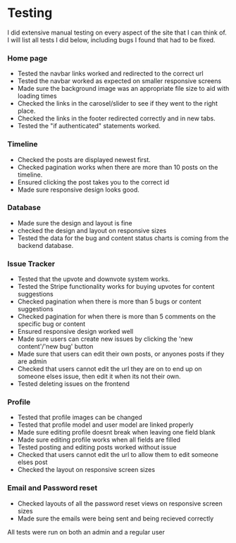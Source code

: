 # Testing

I did extensive manual testing on every aspect of the site that I can think of. I will list all tests I did below, including bugs I found that had to be fixed.

### Home page 

* Tested the navbar links worked and redirected to the correct url
* Tested the navbar worked as expected on smaller responsive screens
* Made sure the background image was an appropriate file size to aid with loading times
* Checked the links in the carosel/slider to see if they went to the right place.
* Checked the links in the footer redirected correctly and in new tabs.
* Tested the "if authenticated" statements worked.

### Timeline

* Checked the posts are displayed newest first.
* Checked pagination works when there are more than 10 posts on the timeline.
* Ensured clicking the post takes you to the correct id 
* Made sure responsive design looks good. 

### Database 

* Made sure the design and layout is fine
* checked the design and layout on responsive sizes
* Tested the data for the bug and content status charts is coming from the backend database.

### Issue Tracker

* Tested that the upvote and downvote system works.
* Tested the Stripe functionality works for buying upvotes for content suggestions
* Checked pagination when there is more than 5 bugs or content suggestions
* Checked pagination for when there is more than 5 comments on the specific bug or content
* Ensured responsive design worked well
* Made sure users can create new issues by clicking the 'new content'/'new bug' button
* Made sure that users can edit their own posts, or anyones posts if they are admin
* Checked that users cannot edit the url they are on to end up on someone elses issue, then edit it when its not their own.
* Tested deleting issues on the frontend

### Profile 

* Tested that profile images can be changed
* Tested that profile model and user model are linked properly
* Made sure editing profile doesnt break when leaving one field blank
* Made sure editing profile works when all fields are filled
* Tested posting and editing posts worked without issue
* Checked that users cannot edit the url to allow them to edit someone elses post 
* Checked the layout on responsive screen sizes

### Email and Password reset

* Checked layouts of all the password reset views on responsive screen sizes
* Made sure the emails were being sent and being recieved correctly


All tests were run on both an admin and a regular user 



